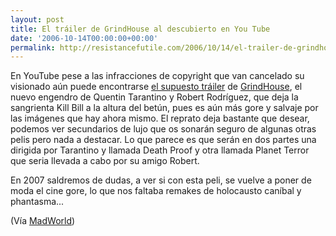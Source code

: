```yaml
---
layout: post
title: El tráiler de GrindHouse al descubierto en You Tube
date: '2006-10-14T00:00:00+00:00'
permalink: http://resistancefutile.com/2006/10/14/el-trailer-de-grindhouse-al-descubierto-en-you-tube/
---
```

<a href="http://www.imdb.com/title/tt0462322/"><img style="float:right; margin:0 0 10px 10px;cursor:pointer; cursor:hand;" src="http://photos1.blogger.com/blogger2/4553/2422/320/2901.jpg" border="0" alt="" /></a>En YouTube pese a las infracciones de copyright que van cancelado su visionado aún puede encontrarse <a href="http://www.youtube.com/watch?v=XlKUPBfzIXw">el supuesto tráiler</a> de <a href="http://www.imdb.com/title/tt0462322/">GrindHouse</a>, el nuevo engendro de Quentin Tarantino y Robert Rodríguez, que deja la sangrienta Kill Bill a la altura del betún, pues es aún más gore y salvaje por las imágenes que hay ahora mismo. El reprato deja bastante que desear, podemos ver secundarios de lujo que os sonarán seguro de algunas otras pelis pero nada a destacar. Lo que parece es que serán en dos partes una dirigida por Tarantino y llamada Death Proof y otra llamada Planet Terror que seria llevada a cabo por su amigo Robert.

En 2007 saldremos de dudas, a ver si con esta peli, se vuelve a poner de moda el cine gore, lo que nos faltaba remakes de holocausto caníbal y phantasma...

(Vía <a href="http://forfy.blogspot.com/2006/10/cover-wars-n7-john-lennon-vs-perfect.html">MadWorld</a>)
